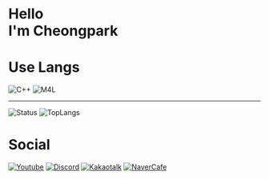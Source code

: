 Hello   
I'm Cheongpark
=============

# Use Langs
![C++](https://img.shields.io/badge/C++-00599C?style=flat-square&logo=C%2B%2B&logoColor=white)
![M4L](https://img.shields.io/badge/Max8-525252?style=flat-square&logo=Max&logoColor=white)

***
<p>
    <img alt="Status" src="https://github-readme-stats.vercel.app/api?username=cheongpark&show_icons=true&theme=algolia">
    <img alt="TopLangs" src="https://github-readme-stats.vercel.app/api/top-langs/?username=cheongpark&layout=compact&theme=algolia">
</p>

# Social
[![Youtube](https://img.shields.io/badge/Youtube-FF0000?style=flat-square&logo=Youtube&logoColor=white)](https://www.youtube.com/channel/UC4BpXKEys6LmJmDP2C4_qnw) [![Discord](https://img.shields.io/badge/Discord-7289DA?style=flat-square&logo=Discord&logoColor=white)](https://discord.gg/HFe2MA7) [![Kakaotalk](https://img.shields.io/badge/KakaoOpenChat-FFCD00?style=flat-square&logo=KakaoTalk&logoColor=white)](https://open.kakao.com/o/geNwkSfc) [![NaverCafe](https://img.shields.io/badge/NaverCafe-03C75A?style=flat-square&logo=Naver&logoColor=white)](https://open.kakao.com/o/geNwkSfc)